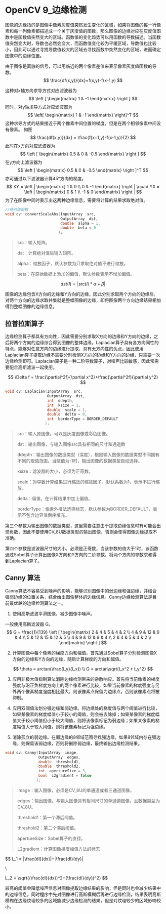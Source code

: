 # OpenCV 9_边缘检测

图像的边缘指的是图像中像素灰度值突然发生变化的区域，如果将图像的每一行像素和每一列像素都描述成一个关于灰度值的函数，那么图像的边缘对应在灰度值函数中是函数值突然变大的区域。函数值的变化趋势可以用函数的导数描述。当函数值突然变大时，导数也必然会变大，而函数值变化较为平缓区域，导数值也比较小，因此可以通过寻找导数值较大的区域去寻找函数中突然变化的区域，进而确定图像中的边缘位置。

由于图像是离散的信号，可以用临近的两个像素差值来表示像素灰度值函数的导数。
$$
\frac{df(x,y)}{dx}=f(x,y)-f(x-1,y)
$$

这种对x轴方向求导方式对应滤波器为
$$
\left [ 
\begin{matrix}
1 & -1
\end{matrix}
\right ]
$$
同时，对y轴求导方式对应滤波器为
$$
\left[
\begin{matrix}
1 & -1
\end{matrix}
\right]^T
$$
这种求导方式的结果接近于两个像素中间位置的梯度，但是在两个相邻像素中间没有像素。
如图
$$
\frac{df(x,y)}{dx} = \frac{f(x+1,y)-f(x-1,y)}{2}
$$
此时在x方向对应滤波器为
$$
\left [
    \begin{matrix}
    0.5 & 0 & -0.5
    \end{matrix}
\right ]
$$
在y方向上滤波器为
$$
\left [
    \begin{matrix}
    0.5 & 0 & -0.5
    \end{matrix}
\right ]^T
$$
亦可通过以下滤波器计算45°方向的梯度。
$$
XY = \left |
    \begin{matrix}
    1 & 0 \\
    0 & -1
    \end{matrix}
\right |
\quad
YX = \left |
    \begin{matrix}
    0 & 1 \\
    -1 & 0
    \end{matrix}
\right |
$$
为了在图像中同时表示出这两种边缘信息，需要将计算的结果求取绝对值。
```c++
//绝对值函数
void cv::convertScaleAbs(InputArray  src,
                         OutputArray  dst,
                         double  alpha = 1,
                         double  beta = 0 
                        );
```
>src：输入矩阵。
>
>dst：计算绝对值后输入矩阵。
>
>alpha：缩放因子，默认参数为只求取绝对值不进行缩放。
>
>beta：在原始数据上添加的偏值，默认参数表示不增加偏值。

$$
dst(I) = |src(I)*\alpha+\beta|
$$

图像的边缘包含X方向的边缘和Y方向的边缘，因此分别求取两个方向的边缘后，对两个方向的边缘求取并集就是整幅图像的边缘，即将图像两个方向边缘结果相加得到整幅图像的边缘信息。

## 拉普拉斯算子

边缘检测算子都具有方向性，因此需要分别求取X方向的边缘和Y方向的边缘，之后将两个方向的边缘综合得到图像的整体边缘。Laplacian算子具有各方向同性的特点，能够对任意方向的边缘进行提取，具有无方向性的优点，因此使用Laplacian算子提取边缘不需要分别检测X方向的边缘和Y方向的边缘，只需要一次边缘检测即可。Laplacian算子是一种二阶导数算子，对噪声比较敏感，因此常需要配合高斯滤波一起使用。

$$
\Delta f = \frac{\partial^2f}{\partial x^2}+\frac{\partial^2f}{\partial y^2}
$$
```c++
void cv::Laplacian(InputArray  src,
                   OutputArray  dst,
                   int  ddepth,
                   int  ksize = 1,
                   double  scale = 1,
                   double  delta = 0,
                   int  borderType = BORDER_DEFAULT
                  );
```
>src：输入原图像，可以是灰度图像或彩色图像。
>
>dst：输出图像，与输入图像src具有相同的尺寸和通道数
>
>ddepth：输出图像的数据类型（深度），根据输入图像的数据类型不同拥有不同的取值范围，当赋值为-1时，输出图像的数据类型自动选择。
>
>ksize：滤波器的大小，必须为正奇数。
>
>scale：对导数计算结果进行缩放的缩放因子，默认系数为1，表示不进行缩放。
>
>delta：偏值，在计算结果中加上偏值。
>
>borderType：像素外推法选择标志，默认参数为BORDER_DEFAULT，表示不包含边界值倒序填充。

第三个参数为输出图像的数据类型，这里需要注意由于提取边缘信息时有可能会出现负数，因此不要使用CV_8U数据类型的输出图像，否则会使得图像边缘提取不准确。

第四个参数是滤波器尺寸的大小，必须是正奇数，当该参数的值大于1时，该函数通过Sobel算子计算出图像X方向和Y方向的二阶导数，将两个方向的导数求和得到Laplacian算子。

## Canny 算法

Canny算法不容易受到噪声的影响，能够识别图像中的弱边缘和强边缘，并结合强弱边缘的位置关系，综合给出图像整体的边缘信息。Canny边缘检测算法是目前最优越的边缘检测算法之一。

1. 使用高斯滤波平滑图像，减少图像中噪声。

一般使用高斯滤波器 G。
$$
G = \frac{1}{139}
\left [
    \begin{matrix}
    2 & 4 & 5 & 4 & 2 \\
    4 & 9 & 12 & 9 & 4 \\
    5 & 12 & 15 & 12 & 5 \\
    4 & 9 & 12 & 9 & 4 \\
    2 & 4 & 5 & 4 & 2 \\
    \end{matrix}
\right ] 
$$

2. 计算图像中每个像素的梯度方向和幅值。首先通过Sobel算子分别检测图像X方向的边缘和Y方向的边缘，随后计算梯度的方向和幅值。

$$
\theta = arctan(\frac{I_y}{I_x})
\\
G = arctan\sqrt{I_x^2 + I_y^2}
$$

3. 应用非极大值抑制算法消除边缘检测带来的杂散响应。首先将当前像素的梯度强度与沿正负梯度方向上的两个像素进行比较，如果当前像素的梯度强度与另外两个像素梯度强度相比最大，则该像素点保留为边缘点，否则该像素点将被抑制。

4. 应用双阈值法划分强边缘和弱边缘。将边缘处的梯度值与两个阈值进行比较，如果某像素的梯度幅值小于较小的阈值，则会被去除掉；如果某像素的梯度幅 值大于较小阈值但小于较大阈值，则将该像素标记为弱边缘；如果某像素的梯度幅值大于较大阈值，则将该像素标记为强边缘。

5. 消除孤立的弱边缘。在弱边缘的8邻域范围寻找强边缘，如果8邻域内存在强边缘，则保留该弱边缘，否则将删除弱边缘，最终输出边缘检测结果。

```c++
void cv::Canny(InputArray  image,
               OutputArray  edges,
               double  threshold1,
               double  threshold2,
               int  apertureSize = 3,
               bool  L2gradient = false 
              );
```

>image：输入图像，必须是CV_8U的单通道或者三通道图像。
>
>edges：输出图像，与输入图像具有相同尺寸的单通道图像，且数据类型为CV_8U。
>
>threshold1：第一个滞后阈值。
>
>threshold2：第二个滞后阈值。
>
>apertureSize：Sobel算子的直径。
>
>L2gradient：计算图像梯度幅值方法的标志

$$
L_1 = |\frac{dI}{dx}|+|\frac{dI}{dy}|

\\

L_2 = \sqrt{(\frac{dI}{dx})^2+(\frac{dI}{dy})^2}
$$

较高的阈值会降低噪声信息对图像提取边缘结果的影响，但是同时也会减少结果中的边缘信息。同时程序中先对图像进行高斯模糊后再进行边缘检测，结果表明高斯模糊在边缘纹理较多的区域能减少边缘检测的结果，但是对纹理较少的区域影响较小。